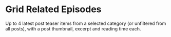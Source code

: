 # Grid Related Episodes

Up to 4 latest post teaser items from a selected category (or unfiltered from all posts), with a post thumbnail, excerpt and reading time each.
